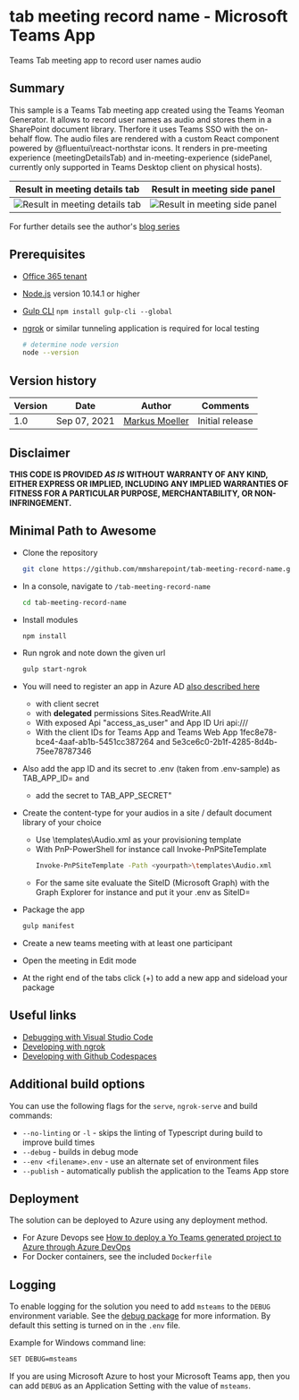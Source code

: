 # tab meeting record name - Microsoft Teams App
Teams Tab meeting app to record user names audio 

## Summary

This sample is a Teams Tab meeting app created using the Teams Yeoman Generator. It allows to record user names as audio and stores them in a SharePoint document library. Therfore it uses Teams SSO with the on-behalf flow. 
The audio files are rendered with a custom React component powered by @fluentui\react-northstar icons.
It renders in pre-meeting experience (meetingDetailsTab) and in-meeting-experience (sidePanel, currently only supported in Teams Desktop client on physical hosts).

|Result in meeting details tab | Result in meeting side panel|
:-------------------------:|:-------------------------:
![Result in meeting details tab](https://mmsharepoint.files.wordpress.com/2021/09/07premeeting_app_detailstab.png) | ![Result in meeting side panel](https://mmsharepoint.files.wordpress.com/2021/09/inmeeting_app.jpg)

For further details see the author's [blog series](https://mmsharepoint.wordpress.com/2021/09/07/meeting-apps-in-microsoft-teams-1-pre-meeting/)

## Prerequisites

* [Office 365 tenant](https://dev.office.com/sharepoint/docs/spfx/set-up-your-development-environment)
* [Node.js](https://nodejs.org) version 10.14.1 or higher
* [Gulp CLI](https://github.com/gulpjs/gulp-cli) `npm install gulp-cli --global`
* [ngrok](https://ngrok.com) or similar tunneling application is required for local testing

    ```bash
    # determine node version
    node --version
    ```

## Version history

Version|Date|Author|Comments
-------|----|----|--------
1.0|Sep 07, 2021|[Markus Moeller](https://twitter.com/moeller2_0)|Initial release

## Disclaimer

**THIS CODE IS PROVIDED *AS IS* WITHOUT WARRANTY OF ANY KIND, EITHER EXPRESS OR IMPLIED, INCLUDING ANY IMPLIED WARRANTIES OF FITNESS FOR A PARTICULAR PURPOSE, MERCHANTABILITY, OR NON-INFRINGEMENT.**

## Minimal Path to Awesome
- Clone the repository
    ```bash
    git clone https://github.com/mmsharepoint/tab-meeting-record-name.git
    ```

- In a console, navigate to `/tab-meeting-record-name`

    ```bash
    cd tab-meeting-record-name
    ```

- Install modules

    ```bash
    npm install
    ```

- Run ngrok and note down the given url

    ```bash
    gulp start-ngrok
    ```
- You will need to register an app in Azure AD [also described here](https://mmsharepoint.wordpress.com/2021/09/07/meeting-apps-in-microsoft-teams-1-pre-meeting/#appreg)
  - with client secret
  - with **delegated** permissions Sites.ReadWrite.All
  - With exposed Api "access_as_user" and App ID Uri api://<NGrok-Url>/<App ID>
  - With the client IDs for Teams App and Teams Web App 1fec8e78-bce4-4aaf-ab1b-5451cc387264 and 5e3ce6c0-2b1f-4285-8d4b-75ee78787346
- Also add the app ID and its secret to .env (taken from .env-sample) as TAB_APP_ID= and 
    - add the secret to TAB_APP_SECRET"
- Create the content-type for your audios in a site / default document library of your choice
    - Use \templates\Audio.xml as your provisioning template
    - With PnP-PowerShell for instance call Invoke-PnPSiteTemplate
        ```bash
        Invoke-PnPSiteTemplate -Path <yourpath>\templates\Audio.xml
    
    - For the same site evaluate the SiteID (Microsoft Graph) with the Graph Explorer for instance and put it your .env as SiteID=
- Package the app
    ```bash
    gulp manifest
- Create a new teams meeting with at least one participant
- Open the meeting in Edit mode
- At the right end of the tabs click (+) to add a new app and sideload your package

## Useful links
 * [Debugging with Visual Studio Code](https://github.com/pnp/generator-teams/blob/master/docs/docs/vscode.md)
 * [Developing with ngrok](https://github.com/pnp/generator-teams/blob/master/docs/docs/ngrok.md)
 * [Developing with Github Codespaces](https://github.com/pnp/generator-teams/blob/master/docs/docs/codespaces.md)


## Additional build options

You can use the following flags for the `serve`, `ngrok-serve` and build commands:

* `--no-linting` or `-l` - skips the linting of Typescript during build to improve build times
* `--debug` - builds in debug mode
* `--env <filename>.env` - use an alternate set of environment files
* `--publish` - automatically publish the application to the Teams App store

## Deployment

The solution can be deployed to Azure using any deployment method.

* For Azure Devops see [How to deploy a Yo Teams generated project to Azure through Azure DevOps](https://www.wictorwilen.se/blog/deploying-yo-teams-and-node-apps/)
* For Docker containers, see the included `Dockerfile`

## Logging

To enable logging for the solution you need to add `msteams` to the `DEBUG` environment variable. See the [debug package](https://www.npmjs.com/package/debug) for more information. By default this setting is turned on in the `.env` file.

Example for Windows command line:

``` bash
SET DEBUG=msteams
```

If you are using Microsoft Azure to host your Microsoft Teams app, then you can add `DEBUG` as an Application Setting with the value of `msteams`.
